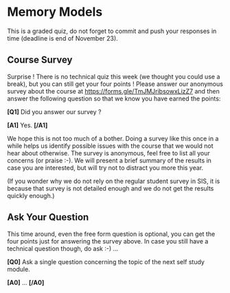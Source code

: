 # Memory Models

This is a graded quiz, do not forget to commit and push your responses in time (deadline is end of November 23).


## Course Survey

Surprise ! There is no technical quiz this week (we thought you could use a break), but you can still get your four points !
Please answer our anonymous survey about the course at https://forms.gle/TmJMJribsowxLizZ7
and then answer the following question so that we know you have earned the points:

**[Q1]** Did you answer our survey ?

**[A1]** Yes. **[/A1]**

We hope this is not too much of a bother. Doing a survey like this once in a while helps us
identify possible issues with the course that we would not hear about otherwise.
The survey is anonymous, feel free to list all your concerns (or praise :-).
We will present a brief summary of the results in case you are interested,
but will try not to distract you more this year.

(If you wonder why we do not rely on the regular student survey in SIS,
it is because that survey is not detailed enough and we do not get
the results quickly enough.)


## Ask Your Question

This time around, even the free form question is optional,
you can get the four points just for answering the survey
above. In case you still have a technical question though,
do ask :-) ...

**[Q0]** Ask a single question concerning the topic of the next self study module.

**[A0]** ... **[/A0]**
